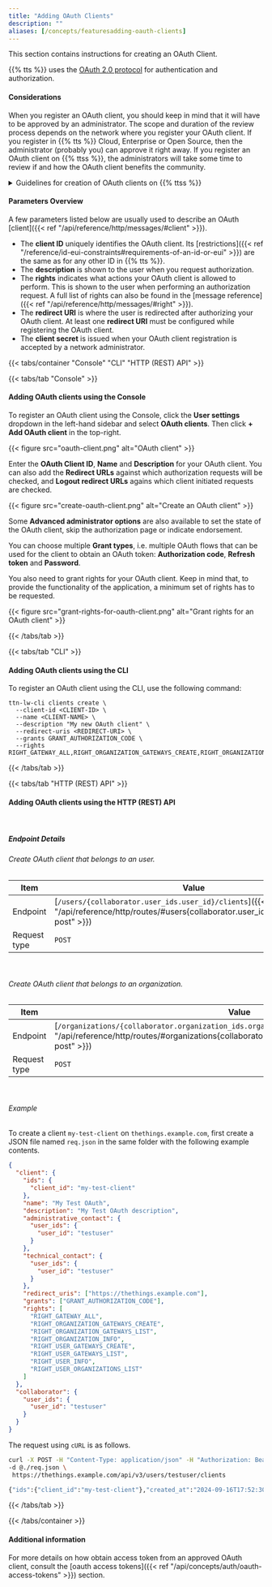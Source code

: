 ```yaml
---
title: "Adding OAuth Clients"
description: ""
aliases: [/concepts/featuresadding-oauth-clients]
---
```


This section contains instructions for creating an OAuth Client.

<!--more-->

{{% tts %}} uses the [OAuth 2.0 protocol](https://oauth.net/) for authentication and authorization.

#### Considerations

When you register an OAuth client, you should keep in mind that it will have to be approved by an administrator. The scope and duration of the review process depends on the network where you register your OAuth client. If you register in {{% tts %}} Cloud, Enterprise or Open Source, then the administrator (probably you) can approve it right away. If you register an OAuth client on {{% ttss %}}, the administrators will take some time to review if and how the OAuth client benefits the community.

<details>
<summary>Guidelines for creation of OAuth clients on {{% ttss %}}</summary>

When reviewing the requests of new OAuth clients, administrators always validate the following:

- The ID and name of the user / organization that owns the OAuth client should clearly identify who is providing the service.
  - For public clients, this should typically be an organization with the brand name as ID.
  - For private/testing clients this can also be a user ID.
  - For personal testing clients, approval should not be needed.
  - IDs or names that could be confused with official TTN IDs/names will be rejected.
- The ID of the OAuth client should ideally consist of the brand name of the application and the purpose of the OAuth client.
  - Example: "mycompany-gateway-onboarding".
  - Keep in mind that you can't change the Client ID after registration, and you can't re-use the Client ID after deletion.
- The name and description should be clear.
  - The name is typically the capitalized form of the ID.
    - Example: "MyBrand Gateway Manager"
  - The description should explain to users what the application does.
    - Example: "Manage your MyBrand gateway from the mobile app"
- The redirect URI(s) should work.
- The logout redirect URI(s) are optional.
- The password grant should **never** be used. No exceptions.
- The refresh_token grant should only be used when non-interactive access is clearly required.
- The rights should be appropriate given the name and description of the OAuth client.

</details>

#### Parameters Overview

A few parameters listed below are usually used to describe an OAuth [client]({{< ref "/api/reference/http/messages/#client" >}}).

- The **client ID** uniquely identifies the OAuth client. Its [restrictions]({{< ref "/reference/id-eui-constraints#requirements-of-an-id-or-eui" >}}) are the same as for any other ID in {{% tts %}}.
- The **description** is shown to the user when you request authorization.
- The **rights** indicates what actions your OAuth client is allowed to perform. This is shown to the user when performing an authorization request. A full list of rights can also be found in the [message reference]({{< ref "/api/reference/http/messages/#right" >}}).
- The **redirect URI** is where the user is redirected after authorizing your OAuth client. At least one **redirect URI** must be configured while registering the OAuth client.
- The **client secret** is issued when your OAuth client registration is accepted by a network administrator.

{{< tabs/container "Console" "CLI" "HTTP (REST) API" >}}

{{< tabs/tab "Console" >}}

#### Adding OAuth clients using the Console

To register an OAuth client using the Console, click the **User settings** dropdown in the left-hand sidebar and select **OAuth clients**. Then click **+ Add OAuth client** in the top-right.

{{< figure src="oauth-client.png" alt="OAuth client" >}}

Enter the **OAuth Client ID**, **Name** and **Description** for your OAuth client. You can also add the **Redirect URLs** against which authorization requests will be checked, and **Logout redirect URLs** agains which client initiated requests are checked.

{{< figure src="create-oauth-client.png" alt="Create an OAuth client" >}}

Some **Advanced administrator options** are also available to set the state of the OAuth client, skip the authorization page or indicate endorsement.

You can choose multiple **Grant types**, i.e. multiple OAuth flows that can be used for the client to obtain an OAuth token: **Authorization code**, **Refresh token** and **Password**.

You also need to grant rights for your OAuth client. Keep in mind that, to provide the functionality of the application, a minimum set of rights has to be requested.

{{< figure src="grant-rights-for-oauth-client.png" alt="Grant rights for an OAuth client" >}}

{{< /tabs/tab >}}

{{< tabs/tab "CLI" >}}

#### Adding OAuth clients using the CLI

To register an OAuth client using the CLI, use the following command:

```
ttn-lw-cli clients create \
  --client-id <CLIENT-ID> \
  --name <CLIENT-NAME> \
  --description "My new OAuth client" \
  --redirect-uris <REDIRECT-URI> \
  --grants GRANT_AUTHORIZATION_CODE \
  --rights RIGHT_GATEWAY_ALL,RIGHT_ORGANIZATION_GATEWAYS_CREATE,RIGHT_ORGANIZATION_GATEWAYS_LIST,RIGHT_ORGANIZATION_INFO,RIGHT_USER_GATEWAYS_CREATE,RIGHT_USER_GATEWAYS_LIST,RIGHT_USER_INFO,RIGHT_USER_ORGANIZATIONS_LIST
```

{{< /tabs/tab >}}

{{< tabs/tab "HTTP (REST) API" >}}

#### Adding OAuth clients using the HTTP (REST) API

<br>

##### Endpoint Details

###### Create OAuth client that belongs to an user.

<div class="fixed-table table-api-item">

| Item         | Value                                                                                                                                          |
| ------------ | ---------------------------------------------------------------------------------------------------------------------------------------------- |
| Endpoint     | [`/users/{collaborator.user_ids.user_id}/clients`]({{< ref "/api/reference/http/routes/#users{collaborator.user_ids.user_id}clients-post" >}}) |
| Request type | `POST`                                                                                                                                         |

</br>
</div>

###### Create OAuth client that belongs to an organization.

<div class="fixed-table table-api-item">

| Item         | Value                                                                                                                                                                                          |
| ------------ | ---------------------------------------------------------------------------------------------------------------------------------------------------------------------------------------------- |
| Endpoint     | [`/organizations/{collaborator.organization_ids.organization_id}/clients`]({{< ref "/api/reference/http/routes/#organizations{collaborator.organization_ids.organization_id}clients-post" >}}) |
| Request type | `POST`                                                                                                                                                                                         |

</br>
</div>

###### Example

To create a client `my-test-client` on `thethings.example.com`, first create a JSON file named `req.json` in the same folder with the following example contents.

```json
{
  "client": {
    "ids": {
      "client_id": "my-test-client"
    },
    "name": "My Test OAuth",
    "description": "My Test OAuth description",
    "administrative_contact": {
      "user_ids": {
        "user_id": "testuser"
      }
    },
    "technical_contact": {
      "user_ids": {
        "user_id": "testuser"
      }
    },
    "redirect_uris": ["https://thethings.example.com"],
    "grants": ["GRANT_AUTHORIZATION_CODE"],
    "rights": [
      "RIGHT_GATEWAY_ALL",
      "RIGHT_ORGANIZATION_GATEWAYS_CREATE",
      "RIGHT_ORGANIZATION_GATEWAYS_LIST",
      "RIGHT_ORGANIZATION_INFO",
      "RIGHT_USER_GATEWAYS_CREATE",
      "RIGHT_USER_GATEWAYS_LIST",
      "RIGHT_USER_INFO",
      "RIGHT_USER_ORGANIZATIONS_LIST"
    ]
  },
  "collaborator": {
    "user_ids": {
      "user_id": "testuser"
    }
  }
}
```

The request using `cURL` is as follows.

```bash
curl -X POST -H "Content-Type: application/json" -H "Authorization: Bearer $API_KEY" \
-d @./req.json \
 https://thethings.example.com/api/v3/users/testuser/clients

{"ids":{"client_id":"my-test-client"},"created_at":"2024-09-16T17:52:30.975475Z","updated_at":"2024-09-16T17:52:30.975475Z","name":"My Test OAuth","description":"My Test OAuth description","administrative_contact":{"user_ids":{"user_id":"testuser"}},"technical_contact":{"user_ids":{"user_id":"testuser"}},"secret":"FG5K5HP64NVQUYCHKO4C5YLUZXCD6FAUCTI4HQQJZY7N75TTCT2A","redirect_uris":["https://thethings.example.com"],"grants":["GRANT_AUTHORIZATION_CODE"],"rights":["RIGHT_GATEWAY_ALL","RIGHT_ORGANIZATION_GATEWAYS_CREATE","RIGHT_ORGANIZATION_GATEWAYS_LIST","RIGHT_ORGANIZATION_INFO","RIGHT_USER_GATEWAYS_CREATE","RIGHT_USER_GATEWAYS_LIST","RIGHT_USER_INFO","RIGHT_USER_ORGANIZATIONS_LIST"]}
```

{{< /tabs/tab >}}

{{< /tabs/container >}}

#### Additional information

For more details on how obtain access token from an approved OAuth client, consult the [oauth access tokens]({{< ref "/api/concepts/auth/oauth-access-tokens" >}}) section.
